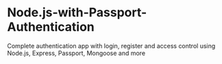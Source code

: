 # Node.js-with-Passport-Authentication
Complete authentication app with login, register and access control using Node.js, Express, Passport, Mongoose and more

